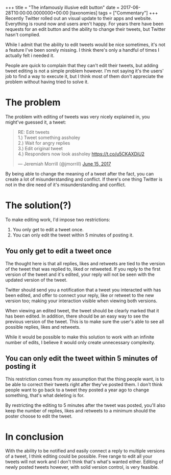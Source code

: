 +++
title = "The infamously illusive edit button"
date = 2017-06-28T10:00:00.0000000+00:00
[taxonomies]
tags = ["Commentary"]
+++
Recently Twitter rolled out an visual update to their apps and website. Everything is round now and users aren't happy. For years there have been requests for an edit button and the ability to change their tweets, but Twitter hasn't complied.

While I admit that the ability to edit tweets would be nice sometimes, it's not a feature I've been sorely missing. I think there's only a handful of times I actually felt i needed it.

People are quick to complain that they can't edit their tweets, but adding tweet editing is not a simple problem however. I'm not saying it's the users' job to find a way to execute it, but I think most of them don't appreciate the problem without having tried to solve it.

# The problem

The problem with editing of tweets was very nicely explained in, you might've guessed it, a tweet:

<blockquote class="twitter-tweet" data-lang="en"><p lang="en" dir="ltr">RE: Edit tweets<br>1.) Tweet something assholey<br>2.) Wait for angry replies<br>3.) Edit original tweet <br>4.) Responders now look assholey <a href="https://t.co/u5CKAXDiU2">https://t.co/u5CKAXDiU2</a></p>&mdash; Jeremiah Morrill (@jmorrill) <a href="https://twitter.com/jmorrill/status/875390785855774720">June 15, 2017</a></blockquote>
<script async src="//platform.twitter.com/widgets.js" charset="utf-8"></script>

By being able to change the meaning of a tweet after the fact, you can create a lot of misunderstanding and conflict. If there's one thing Twitter is not in the dire need of it's misunderstanding and conflict.

# The solution(?)

To make editing work, I'd impose two restrictions:

1. You only get to edit a tweet once.
2. You can only edit the tweet within 5 minutes of posting it.

## You only get to edit a tweet once

The thought here is that all replies, likes and retweets are tied to the version of the tweet that was replied to, liked or retweeted. If you reply to the first version of the tweet and it's edited, your reply will not be seen with the updated version of the tweet.

Twitter should send you a notification that a tweet you interacted with has been edited, and offer to connect your reply, like or retweet to the new version too; making your interaction visible when viewing both versions.

When viewing an edited tweet, the tweet should be clearly marked that it has been edited. In addition, there should be an easy way to see the previous version of the tweet. This is to make sure the user's able to see all possible replies, likes and retweets.

While it would be possible to make this solution to work with an infinite number of edits, I believe it would only create unnecessary complexity.

## You can only edit the tweet within 5 minutes of posting it

This restriction comes from my assumption that the thing people want, is to be able to correct their tweets right after they've posted them. I don't think people want to go back to a tweet they posted a year ago to change something, that's what deleting is for.

By restricting the editing to 5 minutes after the tweet was posted, you'll also keep the number of replies, likes and retweets to a minimum should the poster choose to edit the tweet.

# In conclusion

With the ability to be notified and easily connect a reply to multiple versions of a tweet, I think editing could be possible. Free range to edit all your tweets will not work and I don't think that's what's wanted either. Editing of newly posted tweets however, with solid version control, is very feasible.
